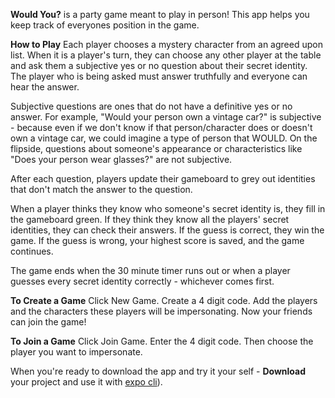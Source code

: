 **Would You?** is a party game meant to play in person! This app helps you keep track of everyones position in the game. 

**How to Play**
Each player chooses a mystery character from an agreed upon list. When it is a player's turn, they can choose any other player at the table and ask them a subjective yes or no question about their secret identity. The player who is being asked must answer truthfully and everyone can hear the answer.

Subjective questions are ones that do not have a definitive yes or no answer. For example, "Would your person own a vintage car?" is subjective - because even if we don't know if that person/character does or doesn't own a vintage car, we could imagine a type of person that WOULD. On the flipside, questions about someone's appearance or characteristics like "Does your person wear glasses?" are not subjective.

After each question, players update their gameboard to grey out identities that don't match the answer to the question.

When a player thinks they know who someone's secret identity is, they fill in the gameboard green. If they think they know all the players' secret identities, they can check their answers. If the guess is correct, they win the game. If the guess is wrong, your highest score is saved, and the game continues.

The game ends when the 30 minute timer runs out or when a player guesses every secret identity correctly - whichever comes first.

**To Create a Game**
Click New Game. Create a 4 digit code. Add the players and the characters these players will be impersonating. Now your friends can join the game!


**To Join a Game**
Click Join Game. Enter the 4 digit code. Then choose the player you want to impersonate.


When you're ready to download the app and try it your self - **Download** your project and use it with [expo cli](https://docs.expo.dev/get-started/installation/#expo-cli)).

